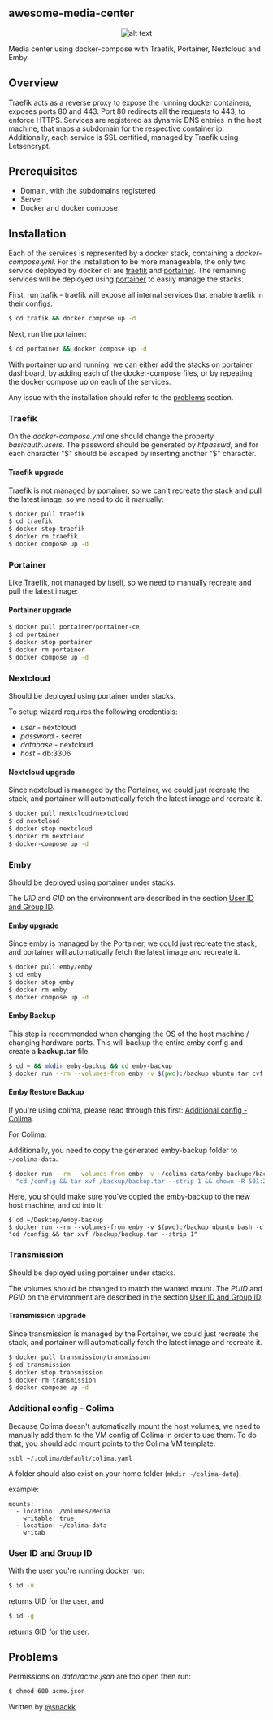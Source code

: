 ## awesome-media-center
<p align="center">
  <img src="https://upload.wikimedia.org/wikipedia/commons/7/79/Docker_%28container_engine%29_logo.png" alt="alt text">
</p>
Media center using docker-compose with Traefik, Portainer, Nextcloud and Emby.

## Overview

Traefik acts as a reverse proxy to expose the running docker containers, exposes ports 80 and 443. Port 80 redirects all the requests to 443, to enforce HTTPS. Services are registered as dynamic DNS entries in the host machine, that maps a subdomain for the respective container ip. Additionally, each service is SSL certified, managed by Traefik using Letsencrypt.

## Prerequisites

* Domain, with the subdomains registered
* Server
* Docker and docker compose

## Installation

Each of the services is represented by a docker stack, containing a *docker-compose.yml*. For the installation to be more manageable, the only two service deployed by docker cli are [traefik](#traefik) and [portainer](#portainer). The remaining services will be deployed using [portainer](#portainer) to easily manage the stacks.

First, run trafik - traefik will expose all internal services that enable traefik in their configs:
```sh
$ cd trafik && docker compose up -d
```

Next, run the portainer:
```sh
$ cd portainer && docker compose up -d
```

With portainer up and running, we can either add the stacks on portainer dashboard, by adding each of the docker-compose files, or by repeating the docker compose up on each of the services.

Any issue with the installation should refer to the [problems](#problems) section.

### <a name="traefik"></a> Traefik

On the *docker-compose.yml* one should change the property *basicauth.users*. The password should be generated by *htpasswd*, and for each character "$" should be escaped by inserting another "$" character.

#### Traefik upgrade

Traefik is not managed by portainer, so we can't recreate the stack and pull the latest image, so we need to do it manually: 
```sh
$ docker pull traefik
$ cd traefik
$ docker stop traefik
$ docker rm traefik 
$ docker compose up -d
```

### <a name="portainer"></a> Portainer

Like Traefik, not managed by itself, so we need to manually recreate and pull the latest image:

#### Portainer upgrade

```sh
$ docker pull portainer/portainer-ce
$ cd portainer
$ docker stop portainer
$ docker rm portainer 
$ docker compose up -d
```

### Nextcloud

Should be deployed using portainer under stacks.

To setup wizard requires the following credentials:
* *user* - nextcloud
* *password* - secret
* *database* - nextcloud
* *host* - db:3306

#### Nextcloud upgrade

Since nextcloud is managed by the Portainer, we could just recreate the stack, and portainer will automatically fetch the latest image and recreate it. 

```sh
$ docker pull nextcloud/nextcloud
$ cd nextcloud
$ docker stop nextcloud
$ docker rm nextcloud 
$ docker-compose up -d
```

### Emby

Should be deployed using portainer under stacks.

The *UID* and *GID* on the environment are described in the section [User ID and Group ID](#user). 

#### Emby upgrade

Since emby is managed by the Portainer, we could just recreate the stack, and portainer will automatically fetch the latest image and recreate it. 

```sh
$ docker pull emby/emby
$ cd emby
$ docker stop emby
$ docker rm emby 
$ docker compose up -d
```

#### Emby Backup

This step is recommended when changing the OS of the host machine / changing hardware parts.
This will backup the entire emby config and create a **backup.tar** file.
```sh
$ cd ~ && mkdir emby-backup && cd emby-backup
$ docker run --rm --volumes-from emby -v $(pwd):/backup ubuntu tar cvf /backup/backup.tar /config
```

#### Emby Restore Backup

If you're using colima, please read through this first: [Additional config - Colima](#colima).

For Colima:

Additionally, you need to copy the generated emby-backup folder to `~/colima-data`.
```sh
$ docker run --rm --volumes-from emby -v ~/colima-data/emby-backup:/backup ubuntu bash -c \
  "cd /config && tar xvf /backup/backup.tar --strip 1 && chown -R 501:20 /config"
```

Here, you should make sure you've copied the emby-backup to the new host machine, and cd into it:
```
$ cd ~/Desktop/emby-backup
$ docker run --rm --volumes-from emby -v $(pwd):/backup ubuntu bash -c "cd /config && tar xvf /backup/backup.tar --strip 1"
```

### Transmission

Should be deployed using portainer under stacks.

The volumes should be changed to match the wanted mount. The *PUID* and *PGID* on the environment are described in the section [User ID and Group ID](#user).

#### Transmission upgrade

Since transmission is managed by the Portainer, we could just recreate the stack, and portainer will automatically fetch the latest image and recreate it. 

```sh
$ docker pull transmission/transmission
$ cd transmission
$ docker stop transmission
$ docker rm transmission 
$ docker compose up -d
```

### <a name="colima"></a> Additional config - Colima

Because Colima doesn't automatically mount the host volumes, we need to manually add them to the VM config of Colima in order to use them.
To do that, you should add mount points to the Colima VM template:
```
subl ~/.colima/default/colima.yaml
```
A folder should also exist on your home folder (`mkdir ~/colima-data`).

example:
```
mounts:
  - location: /Volumes/Media
    writable: true
  - location: ~/colima-data
    writab
```

### <a name="user"></a> User ID and Group ID

With the user you're running docker run:
```sh
$ id -u
```
returns UID for the user, and
```sh
$ id -g
```
returns GID for the user.

## <a name="problems"></a> Problems

Permissions on *data/acme.json* are too open then run:
```sh
$ chmod 600 acme.json
```

  Written by [@snackk](https://github.com/snackk)
